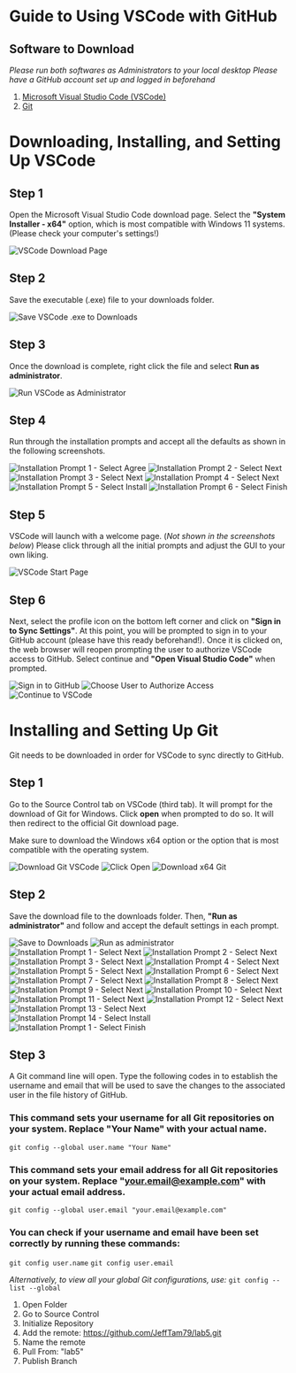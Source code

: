 # Guide to Using VSCode with GitHub

## Software to Download
*Please run both softwares as Administrators to your local desktop*
*Please have a GitHub account set up and logged in beforehand*
1. [Microsoft Visual Studio Code (VSCode)](https://code.visualstudio.com/download#)
2. [Git](https://git-scm.com/downloads/win)

# Downloading, Installing, and Setting Up VSCode

## Step 1
Open the Microsoft Visual Studio Code download page. Select the **"System Installer - x64"** option, which is most compatible with Windows 11 systems. (Please check your computer's settings!)

![VSCode Download Page](<Screenshot 2025-10-02 102014.png>)

## Step 2
Save the executable (.exe) file to your downloads folder.

![Save VSCode .exe to Downloads](<Screenshot 2025-10-02 102051.png>)

## Step 3
Once the download is complete, right click the file and select **Run as administrator**.

![Run VSCode as Administrator](<Screenshot 2025-10-02 102114.png>)

## Step 4
Run through the installation prompts and accept all the defaults as shown in the following screenshots.

![Installation Prompt 1 - Select Agree](<Screenshot 2025-10-02 102156.png>) 
![Installation Prompt 2 - Select Next](<Screenshot 2025-10-02 102205.png>) 
![Installation Prompt 3 - Select Next](<Screenshot 2025-10-02 102213.png>) 
![Installation Prompt 4 - Select Next](<Screenshot 2025-10-02 102226.png>) 
![Installation Prompt 5 - Select Install](<Screenshot 2025-10-02 102236.png>) 
![Installation Prompt 6 - Select Finish](<Screenshot 2025-10-02 102314.png>)

## Step 5
VSCode will launch with a welcome page. (*Not shown in the screenshots below*) Please click through all the initial prompts and adjust the GUI to your own liking.

![VSCode Start Page](<Screenshot 2025-10-02 102352.png>)

## Step 6
Next, select the profile icon on the bottom left corner and click on **"Sign in to Sync Settings"**. At this point, you will be prompted to sign in to your GitHub account (please have this ready beforehand!). Once it is clicked on, the web browser will reopen prompting the user to authorize VSCode access to GitHub. Select continue and **"Open Visual Studio Code"** when prompted.

![Sign in to GitHub](<Screenshot 2025-10-02 102716.png>)
![Choose User to Authorize Access](<Screenshot 2025-10-02 102802.png>) 
![Continue to VSCode](<Screenshot 2025-10-02 102752.png>)

# Installing and Setting Up Git
Git needs to be downloaded in order for VSCode to sync directly to GitHub.

## Step 1
Go to the Source Control tab on VSCode (third tab). It will prompt for the download of Git for Windows. Click **open** when prompted to do so. It will then redirect to the official Git download page. 

Make sure to download the Windows x64 option or the option that is most compatible with the operating system.

![Download Git VSCode](<Screenshot 2025-10-02 102829.png>) ![Click Open](<Screenshot 2025-10-02 102840.png>)
![Download x64 Git](<Screenshot 2025-10-02 102910.png>)

## Step 2
Save the download file to the downloads folder. Then, **"Run as administrator"** and follow and accept the default settings in each prompt.

![Save to Downloads](<Screenshot 2025-10-02 102933.png>) 
![Run as administrator](<Screenshot 2025-10-02 103005.png>) 
![Installation Prompt 1 - Select Next](<Screenshot 2025-10-02 103032.png>) 
![Installation Prompt 2 - Select Next](<Screenshot 2025-10-02 103039.png>) 
![Installation Prompt 3 - Select Next](<Screenshot 2025-10-02 103045.png>) 
![Installation Prompt 4 - Select Next](<Screenshot 2025-10-02 103053.png>) 
![Installation Prompt 5 - Select Next](<Screenshot 2025-10-02 103101.png>) 
![Installation Prompt 6 - Select Next](<Screenshot 2025-10-02 103109.png>) 
![Installation Prompt 7 - Select Next](<Screenshot 2025-10-02 103118.png>) 
![Installation Prompt 8 - Select Next](<Screenshot 2025-10-02 103124.png>) 
![Installation Prompt 9 - Select Next](<Screenshot 2025-10-02 103131.png>) 
![Installation Prompt 10 - Select Next](<Screenshot 2025-10-02 103139.png>) 
![Installation Prompt 11 - Select Next](<Screenshot 2025-10-02 103146.png>) 
![Installation Prompt 12 - Select Next](<Screenshot 2025-10-02 103154.png>) 
![Installation Prompt 13 - Select Next](<Screenshot 2025-10-02 103202.png>) 
![Installation Prompt 14 - Select Install](<Screenshot 2025-10-02 103209.png>) 
![Installation Prompt 1 - Select Finish](<Screenshot 2025-10-02 103318.png>)

## Step 3
A Git command line will open. Type the following codes in to establish the username and email that will be used to save the changes to the associated user in the file history of GitHub.

### This command sets your username for all Git repositories on your system. Replace "Your Name" with your actual name.
`git config --global user.name "Your Name"`

### This command sets your email address for all Git repositories on your system. Replace "your.email@example.com" with your actual email address.
`git config --global user.email "your.email@example.com"`

### You can check if your username and email have been set correctly by running these commands:
`git config user.name`
`git config user.email`

*Alternatively, to view all your global Git configurations, use:*
`git config --list --global`



1. Open Folder
2. Go to Source Control
3. Initialize Repository
4. Add the remote: https://github.com/JeffTam79/lab5.git
5. Name the remote
6. Pull From: "lab5"
6. Publish Branch
